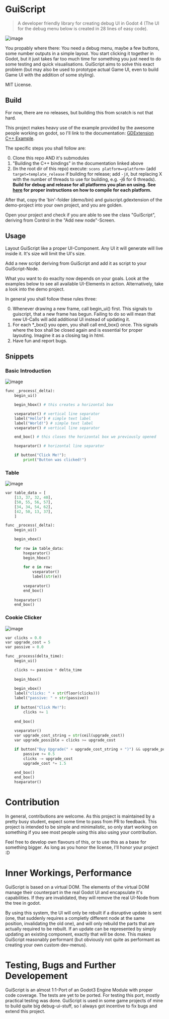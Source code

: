 # GuiScript
> A developer friendly library for creating debug UI in Godot 4 (The UI for the debug menu below is created in 28 lines of easy code).

![image](https://user-images.githubusercontent.com/38633608/233499345-9e38a930-936f-42c8-8c26-ab8d4022dbc2.png)  

You propably where there: You need a debug menu, maybe a few buttons, some number outputs in a simple layout. You start clicking it together in Godot, but it just takes far too much time for something you just need to do some testing and quick visualisations. GuiScript aims to solve this exact problem (but may also be used to prototype actual Game UI, even to build Game UI with the addition of some styling).

MIT License.

## Build
For now, there are no releases, but building this from scratch is not that hard.

This project makes heavy use of the example provided by the awesome people working on godot, so I'll link to the documentation: [GDExtension C++ Example](https://docs.godotengine.org/en/stable/tutorials/scripting/gdextension/gdextension_cpp_example.html).

The specific steps you shall follow are:

0. Clone this repo AND it's submodules
0. "Building the C++ bindings" in the documentation linked above
0. (In the root dir of this repo) execute: `scons platform=<platform>` (add `target=template_release` if building for release; add `-jX`, but replacing X with the number of threads to use for building, e.g. -j6 for 6 threads). **Build for debug and release for all platforms you plan on using. See [here](https://docs.godotengine.org/en/stable/contributing/development/compiling/index.html#toc-devel-compiling) for proper instructions on how to compile for each platform.**

After that, copy the 'bin'-folder (demo/bin) and guiscript.gdextension of the demo-project into your own project, and you are golden.

Open your project and check if you are able to see the class "GuiScript", deriving from Control in the "Add new node"-Screen.

## Usage
Layout GuiScript like a proper UI-Component. Any UI it will generate will live inside it. It's size will limit the UI's size.

Add a new script deriving from GuiScript and add it as script to your GuiScript-Node.

What you want to do exaclty now depends on your goals. Look at the examples below to see all available UI-Elements in action. Alternatively, take a look into the demo project.

In general you shall follow these rules three:

0. Whenever drawing a new frame, call begin_ui() first. This signals to guiscript, that a new frame has begun. Failing to do so will mean that new UI-Calls will add additional UI instead of updating it.
0. For each *_box() you open, you shall call end_box() once. This signals where the box shall be closed again and is essential for proper layouting. Imagine it as a closing tag in html.
0. Have fun and report bugs.


## Snippets

### Basic Introduction
![image](https://user-images.githubusercontent.com/38633608/233495675-065e264e-527a-492d-b0ec-7f15790a0f44.png)
```python
func _process(_delta):
	begin_ui()

    begin_hbox() # this creates a horizontal box

    vseparator() # vertical line separator
    label("Hello") # simple text label
    label("World!") # simple text label
    vseparator() # vertical line separator

    end_box() # this closes the horizontal box we previously opened

    hseparator() # horizontal line separator

    if button("Click Me!"):
        print("Button was clicked!")

```

### Table
![image](https://user-images.githubusercontent.com/38633608/233495614-293b2f73-f426-42fa-9f7c-7ed171f2d94f.png)
```python
var table_data = [
	[13, 37, 32, 40],
	[50, 55, 56, 57],
	[34, 34, 54, 62],
	[42, 50, 13, 37],
	]

func _process(_delta):
	begin_ui()

    begin_vbox()
	
	for row in table_data:
		hseparator()
		begin_hbox()
		
		for e in row:
			vseparator()
			label(str(e))
			
		vseparator()
		end_box()
		
	hseparator()
	end_box()
```

### Cookie Clicker
![image](https://user-images.githubusercontent.com/38633608/233495737-19d0da13-19d2-4892-90a9-39005bcb5685.png)
```python
var clicks = 0.0
var upgrade_cost = 5
var passive = 0.0

func _process(delta_time):
	begin_ui()

	clicks += passive * delta_time
	
	begin_hbox()
	
	begin_vbox()
	label("clicks: " + str(floor(clicks)))
	label("passive: " + str(passive))
	
	if button("Click Me!"):
		clicks += 1
	
	end_box()
	
	vseparator()
	var upgrade_cost_string = str(ceil(upgrade_cost))
	var upgrade_possible = clicks >= upgrade_cost

	if button("Buy Upgrade(" + upgrade_cost_string + ")") && upgrade_possible:
		passive += 0.5
		clicks -= upgrade_cost
		upgrade_cost *= 1.5
		
	end_box()
	end_box()
	hseparator()
```

# Contribution
In general, contributions are welcome. As this project is maintained by a pretty busy student, expect some time to pass from PR to feedback. This project is intended to be simple and minimalistic, so only start working on something if you see most people using this also using your contribution.

Feel free to develop own flavours of this, or to use this as a base for something bigger. As long as you honor the license, I'll honor your project :D

# Inner Workings, Performance
GuiScript is based on a virtual DOM. The elements of the virtual DOM manage their counterpart in the real Godot UI and encapsulate it's capabilities. If they are invalidated, they will remove the real UI-Node from the tree in godot.

By using this system, the UI will only be rebuilt if a disruptive update is sent (one, that suddenly requires a completly different node at the same position, invalidating the old one), and will only rebuild the parts that are actually required to be rebuilt. If an update can be represented by simply updating an existing component, exactly that will be done. This makes GuiScript reasonably performant (but obviously not quite as performant as creating your own custom dev-menus).

# Testing, Bugs and Further Developement
GuiScript is an almost 1:1-Port of an Godot3 Engine Module with proper code coverage. The tests are yet to be ported. For testing this port, mostly practical testing was done. GuiScript is used in some game projects of mine to build quite big debug-ui-stuff, so I always got incentive to fix bugs and extend this project.
